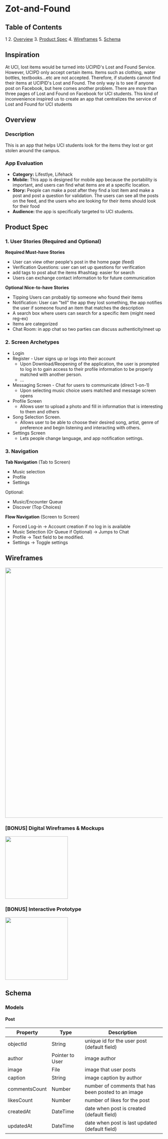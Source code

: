 # Zot-and-Found

## Table of Contents
1
2. [Overview](#Overview)
3. [Product Spec](#Product-Spec)
4. [Wireframes](#Wireframes)
5. [Schema](#Schema)

## Inspiration
At UCI, lost items would be turned into UCIPID's Lost and Found Service. However, UCIPD only accept certain items. Items such as clothing, water bottles, textbooks...etc are not accepted. Therefore, if students cannot find their items at UCIPID's Lost and Found. The only way is to see if anyone post on Facebook, but here comes another problem. There are more than three pages of Lost and Found on Facebook for UCI students. This kind of inconvenience inspired us to create an app that centralizes the service of Lost and Found for UCI students

## Overview
### Description
This is an app that helps UCI students look for the items they lost or got stolen around the campus. 

### App Evaluation
- **Category:**  Lifestlye, Lifehack
- **Mobile:** This app is designed for mobile app because the portability is important, and users can find what items are at a specific location. 
- **Story:** People can make a post after they find a lost item and make a post and post a question for validation. The users can see all the posts on the feed, and the users who are looking for their items should look for their food
- **Audience:** the app is specifically targeted to UCI students.

## Product Spec
### 1. User Stories (Required and Optional)

**Required Must-have Stories**

* User can view other people's post in the home page (feed)
* Verification Questions: user can set up questions for verification
* add tags to post abut the items #hashtag: easier for search
* Users can exchange contact information to for future communication

**Optional Nice-to-have Stories**

* Tipping Users can probably tip someone who found their items
* Notification: User can "tell" the app they lost something, the app notifies the user if someone found an item that matches the description
* A search box where users can search for a specific item (might need reg-ex)
* Items are categorized 
* Chat Room: in app chat so two parties can discuss authenticity/meet up 

### 2. Screen Archetypes

* Login 
* Register - User signs up or logs into their account
   * Upon Download/Reopening of the application, the user is prompted to log in to gain access to their profile information to be properly matched with another person. 
   * ...
* Messaging Screen - Chat for users to communicate (direct 1-on-1)
   * Upon selecting music choice users matched and message screen opens
* Profile Screen 
   * Allows user to upload a photo and fill in information that is interesting to them and others
* Song Selection Screen.
   * Allows user to be able to choose their desired song, artist, genre of preference and begin listening and interacting with others.
* Settings Screen
   * Lets people change language, and app notification settings.

### 3. Navigation

**Tab Navigation** (Tab to Screen)

* Music selection
* Profile
* Settings

Optional:
* Music/Encounter Queue
* Discover (Top Choices)

**Flow Navigation** (Screen to Screen)
* Forced Log-in -> Account creation if no log in is available
* Music Selection (Or Queue if Optional) -> Jumps to Chat
* Profile -> Text field to be modified. 
* Settings -> Toggle settings

## Wireframes
<img src="https://i.imgur.com/9CrjH1K.jpg" width=800><br>

### [BONUS] Digital Wireframes & Mockups
<img src="https://i.imgur.com/lYHn37F.jpg" height=200>

### [BONUS] Interactive Prototype
<img src="https://i.imgur.com/AiKfE5g.gif" width=200>

## Schema 
### Models
#### Post

   | Property      | Type     | Description |
   | ------------- | -------- | ------------|
   | objectId      | String   | unique id for the user post (default field) |
   | author        | Pointer to User| image author |
   | image         | File     | image that user posts |
   | caption       | String   | image caption by author |
   | commentsCount | Number   | number of comments that has been posted to an image |
   | likesCount    | Number   | number of likes for the post |
   | createdAt     | DateTime | date when post is created (default field) |
   | updatedAt     | DateTime | date when post is last updated (default field) |
